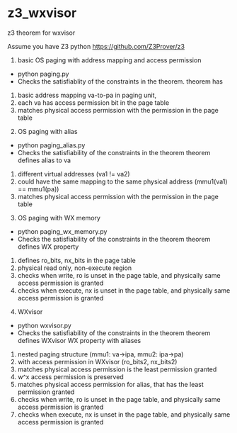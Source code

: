 # z3_wxvisor
z3 theorem for wxvisor


Assume you have Z3 python
https://github.com/Z3Prover/z3

1. basic OS paging with address mapping and access permission
- python paging.py
- Checks the satisfiablity of the constraints in the theorem.
theorem has 
1) basic address mapping va-to-pa in paging unit,
2) each va has access permission bit in the page table
3) matches physical access permission with the permission in the page table

2. OS paging with alias
- python paging_alias.py
- Checks the satisfiability of the constraints in the theorem
theorem defines alias to va
1) different virtual addresses (va1 != va2)
2) could have the same mapping to the same physical address (mmu1(va1) == mmu1(pa))
3) matches physical access permission with the permission in the page table

3. OS paging with WX memory
- python paging_wx_memory.py
- Checks the satisfiability of the constraints in the theorem
theorem defines WX property
1) defines ro_bits, nx_bits in the page table
2) physical read only, non-execute region
3) checks when write, ro is unset in the page table, and physically same access permission is granted
3) checks when execute, nx is unset in the page table, and physically same access permission is granted

4. WXvisor
- python wxvisor.py
- Checks the satisfiability of the constraints in the theorem
theorem defines WXvisor WX property with aliases
1) nested paging structure (mmu1: va->ipa, mmu2: ipa->pa)
2) with access permission in WXvisor (ro_bits2, nx_bits2)
3) matches physical access permission is the least permission granted
4) w^x access permission is preserved
5) matches physical access permission for alias, that has the least permission granted
6) checks when write, ro is unset in the page table, and physically same access permission is granted
7) checks when execute, nx is unset in the page table, and physically same access permission is granted
